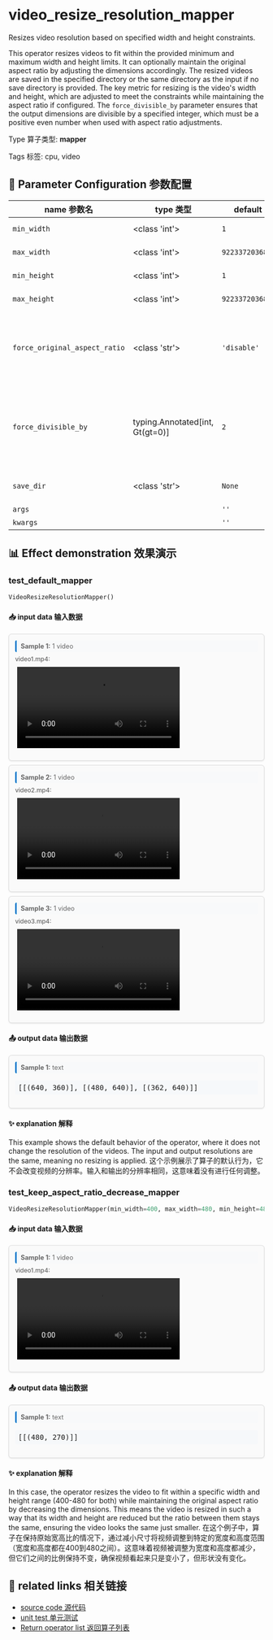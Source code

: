 # video_resize_resolution_mapper

Resizes video resolution based on specified width and height constraints.

This operator resizes videos to fit within the provided minimum and maximum width and
height limits. It can optionally maintain the original aspect ratio by adjusting the
dimensions accordingly. The resized videos are saved in the specified directory or the
same directory as the input if no save directory is provided. The key metric for
resizing is the video's width and height, which are adjusted to meet the constraints
while maintaining the aspect ratio if configured. The `force_divisible_by` parameter
ensures that the output dimensions are divisible by a specified integer, which must be a
positive even number when used with aspect ratio adjustments.

Type 算子类型: **mapper**

Tags 标签: cpu, video

## 🔧 Parameter Configuration 参数配置
| name 参数名 | type 类型 | default 默认值 | desc 说明 |
|--------|------|--------|------|
| `min_width` | <class 'int'> | `1` | Videos with width less than 'min_width' will be |
| `max_width` | <class 'int'> | `9223372036854775807` | Videos with width more than 'max_width' will be |
| `min_height` | <class 'int'> | `1` | Videos with height less than 'min_height' will be |
| `max_height` | <class 'int'> | `9223372036854775807` | Videos with height more than 'max_height' will be |
| `force_original_aspect_ratio` | <class 'str'> | `'disable'` | Enable decreasing or             increasing output video width or height if necessary             to keep the original aspect ratio, including ['disable',             'decrease', 'increase']. |
| `force_divisible_by` | typing.Annotated[int, Gt(gt=0)] | `2` | Ensures that both the output dimensions,             width and height, are divisible by the given integer when used             together with force_original_aspect_ratio, must be a positive             even number. |
| `save_dir` | <class 'str'> | `None` | The directory where generated video files will be stored. |
| `args` |  | `''` | extra args |
| `kwargs` |  | `''` | extra args |

## 📊 Effect demonstration 效果演示
### test_default_mapper
```python
VideoResizeResolutionMapper()
```

#### 📥 input data 输入数据
<div class="sample-card" style="border:1px solid #ddd; padding:12px; margin:8px 0; border-radius:6px; background:#fafafa; box-shadow:0 1px 3px rgba(0,0,0,0.1);"><div class="sample-header" style="background:#f8f9fa; padding:4px 8px; margin-bottom:6px; border-radius:3px; font-size:0.9em; color:#666; border-left:3px solid #007acc;"><strong>Sample 1:</strong> 1 video</div><div class="media-section" style="margin-bottom:8px;"><div class="media-label" style="font-size:0.85em; color:#666; margin-bottom:4px; font-weight:500;">video1.mp4:</div><div class="video-grid"><video src="../../../tests/ops/data/video1.mp4" controls width="320" style="margin:4px;"></video></div></div></div><div class="sample-card" style="border:1px solid #ddd; padding:12px; margin:8px 0; border-radius:6px; background:#fafafa; box-shadow:0 1px 3px rgba(0,0,0,0.1);"><div class="sample-header" style="background:#f8f9fa; padding:4px 8px; margin-bottom:6px; border-radius:3px; font-size:0.9em; color:#666; border-left:3px solid #007acc;"><strong>Sample 2:</strong> 1 video</div><div class="media-section" style="margin-bottom:8px;"><div class="media-label" style="font-size:0.85em; color:#666; margin-bottom:4px; font-weight:500;">video2.mp4:</div><div class="video-grid"><video src="../../../tests/ops/data/video2.mp4" controls width="320" style="margin:4px;"></video></div></div></div><div class="sample-card" style="border:1px solid #ddd; padding:12px; margin:8px 0; border-radius:6px; background:#fafafa; box-shadow:0 1px 3px rgba(0,0,0,0.1);"><div class="sample-header" style="background:#f8f9fa; padding:4px 8px; margin-bottom:6px; border-radius:3px; font-size:0.9em; color:#666; border-left:3px solid #007acc;"><strong>Sample 3:</strong> 1 video</div><div class="media-section" style="margin-bottom:8px;"><div class="media-label" style="font-size:0.85em; color:#666; margin-bottom:4px; font-weight:500;">video3.mp4:</div><div class="video-grid"><video src="../../../tests/ops/data/video3.mp4" controls width="320" style="margin:4px;"></video></div></div></div>

#### 📤 output data 输出数据
<div class="sample-card" style="border:1px solid #ddd; padding:12px; margin:8px 0; border-radius:6px; background:#fafafa; box-shadow:0 1px 3px rgba(0,0,0,0.1);"><div class="sample-header" style="background:#f8f9fa; padding:4px 8px; margin-bottom:6px; border-radius:3px; font-size:0.9em; color:#666; border-left:3px solid #007acc;"><strong>Sample 1:</strong> text</div><pre style="padding:6px; background:#f6f8fa; border-radius:4px; overflow-x:auto; white-space:pre; word-wrap:normal;">[[(640, 360)], [(480, 640)], [(362, 640)]]</pre></div>

#### ✨ explanation 解释
This example shows the default behavior of the operator, where it does not change the resolution of the videos. The input and output resolutions are the same, meaning no resizing is applied.
这个示例展示了算子的默认行为，它不会改变视频的分辨率。输入和输出的分辨率相同，这意味着没有进行任何调整。

### test_keep_aspect_ratio_decrease_mapper
```python
VideoResizeResolutionMapper(min_width=400, max_width=480, min_height=480, max_height=480, force_original_aspect_ratio='decrease')
```

#### 📥 input data 输入数据
<div class="sample-card" style="border:1px solid #ddd; padding:12px; margin:8px 0; border-radius:6px; background:#fafafa; box-shadow:0 1px 3px rgba(0,0,0,0.1);"><div class="sample-header" style="background:#f8f9fa; padding:4px 8px; margin-bottom:6px; border-radius:3px; font-size:0.9em; color:#666; border-left:3px solid #007acc;"><strong>Sample 1:</strong> 1 video</div><div class="media-section" style="margin-bottom:8px;"><div class="media-label" style="font-size:0.85em; color:#666; margin-bottom:4px; font-weight:500;">video1.mp4:</div><div class="video-grid"><video src="../../../tests/ops/data/video1.mp4" controls width="320" style="margin:4px;"></video></div></div></div>

#### 📤 output data 输出数据
<div class="sample-card" style="border:1px solid #ddd; padding:12px; margin:8px 0; border-radius:6px; background:#fafafa; box-shadow:0 1px 3px rgba(0,0,0,0.1);"><div class="sample-header" style="background:#f8f9fa; padding:4px 8px; margin-bottom:6px; border-radius:3px; font-size:0.9em; color:#666; border-left:3px solid #007acc;"><strong>Sample 1:</strong> text</div><pre style="padding:6px; background:#f6f8fa; border-radius:4px; overflow-x:auto; white-space:pre; word-wrap:normal;">[[(480, 270)]]</pre></div>

#### ✨ explanation 解释
In this case, the operator resizes the video to fit within a specific width and height range (400-480 for both) while maintaining the original aspect ratio by decreasing the dimensions. This means the video is resized in such a way that its width and height are reduced but the ratio between them stays the same, ensuring the video looks the same just smaller.
在这个例子中，算子在保持原始宽高比的情况下，通过减小尺寸将视频调整到特定的宽度和高度范围（宽度和高度都在400到480之间）。这意味着视频被调整为宽度和高度都减少，但它们之间的比例保持不变，确保视频看起来只是变小了，但形状没有变化。


## 🔗 related links 相关链接
- [source code 源代码](../../../data_juicer/ops/mapper/video_resize_resolution_mapper.py)
- [unit test 单元测试](../../../tests/ops/mapper/test_video_resize_resolution_mapper.py)
- [Return operator list 返回算子列表](../../Operators.md)